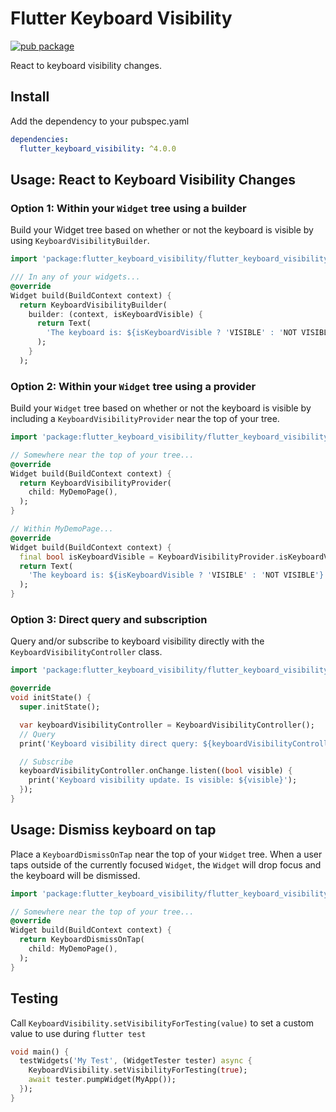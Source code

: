 # Flutter Keyboard Visibility
[![pub package](https://img.shields.io/pub/v/flutter_keyboard_visibility.svg?label=flutter_keyboard_visibility&color=blue)](https://pub.dev/packages/flutter_keyboard_visibility)

React to keyboard visibility changes.

## Install
Add the dependency to your pubspec.yaml
```yaml
dependencies:
  flutter_keyboard_visibility: ^4.0.0
```
## Usage: React to Keyboard Visibility Changes
### Option 1: Within your `Widget` tree using a builder
Build your Widget tree based on whether or not the keyboard is visible by using `KeyboardVisibilityBuilder`.
```dart
import 'package:flutter_keyboard_visibility/flutter_keyboard_visibility.dart';

/// In any of your widgets...
@override
Widget build(BuildContext context) {
  return KeyboardVisibilityBuilder(
    builder: (context, isKeyboardVisible) {
      return Text(
        'The keyboard is: ${isKeyboardVisible ? 'VISIBLE' : 'NOT VISIBLE'}',
      );
    }
  );
```
### Option 2: Within your `Widget` tree using a provider
Build your `Widget` tree based on whether or not the keyboard is
visible by including a `KeyboardVisibilityProvider` near the top
of your tree.
```dart
import 'package:flutter_keyboard_visibility/flutter_keyboard_visibility.dart';

// Somewhere near the top of your tree...
@override
Widget build(BuildContext context) {
  return KeyboardVisibilityProvider(
    child: MyDemoPage(),
  );
}

// Within MyDemoPage...
@override
Widget build(BuildContext context) {
  final bool isKeyboardVisible = KeyboardVisibilityProvider.isKeyboardVisible(context);
  return Text(
    'The keyboard is: ${isKeyboardVisible ? 'VISIBLE' : 'NOT VISIBLE'}',
  );
}
```

### Option 3: Direct query and subscription

Query and/or subscribe to keyboard visibility directly with the
`KeyboardVisibilityController` class.

```dart
import 'package:flutter_keyboard_visibility/flutter_keyboard_visibility.dart';

@override
void initState() {
  super.initState();

  var keyboardVisibilityController = KeyboardVisibilityController();
  // Query
  print('Keyboard visibility direct query: ${keyboardVisibilityController.isVisible}');

  // Subscribe
  keyboardVisibilityController.onChange.listen((bool visible) {
    print('Keyboard visibility update. Is visible: ${visible}');
  });
}
```
## Usage: Dismiss keyboard on tap
Place a `KeyboardDismissOnTap` near the top of your `Widget` tree. When a user taps outside of the currently focused `Widget`, the `Widget` will drop focus and the keyboard will be dismissed.
```dart
import 'package:flutter_keyboard_visibility/flutter_keyboard_visibility.dart';

// Somewhere near the top of your tree...
@override
Widget build(BuildContext context) {
  return KeyboardDismissOnTap(
    child: MyDemoPage(),
  );
}
```
## Testing
Call `KeyboardVisibility.setVisibilityForTesting(value)` to set a custom value to use during `flutter test`
```dart
void main() {
  testWidgets('My Test', (WidgetTester tester) async {
    KeyboardVisibility.setVisibilityForTesting(true);
    await tester.pumpWidget(MyApp());
  });
}
```